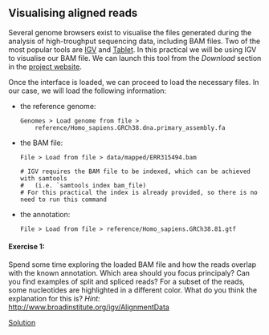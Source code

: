## Visualising aligned reads
Several genome browsers exist to visualise the files generated during the analysis of high-troughput sequencing data, including BAM files. Two of the most popular tools are [IGV](http://www.broadinstitute.org/igv/) and [Tablet](http://bioinf.scri.ac.uk/tablet/). In this practical we will be using IGV to visualise our BAM file. We can launch this tool from the *Download* section in the [project website](http://www.broadinstitute.org/igv/download).

Once the interface is loaded, we can proceed to load the necessary files. In our case, we will load the following information:

* the reference genome:

    ```
    Genomes > Load genome from file > 
        reference/Homo_sapiens.GRCh38.dna.primary_assembly.fa
    ```
* the BAM file:

    ```
    File > Load from file > data/mapped/ERR315494.bam

    # IGV requires the BAM file to be indexed, which can be achieved with samtools 
    #   (i.e. `samtools index bam_file)
    # For this practical the index is already provided, so there is no need to run this command
    ```  
* the annotation:

    ```
    File > Load from file > reference/Homo_sapiens.GRCh38.81.gtf
    ```

#### Exercise 1: 
Spend some time exploring the loaded BAM file and how the reads overlap with the known annotation. 
Which area should you focus principaly? 
Can you find examples of split and spliced reads? For a subset of the reads, some nucleotides are highlighted in a different color. What do you think the explanation for this is?
*Hint:* http://www.broadinstitute.org/igv/AlignmentData



[Solution](https://github.com/Functional-Genomics/TeachingMaterial/blob/Cancer-Genomics-07-2015/solutions/_visualising_ex1.md)

